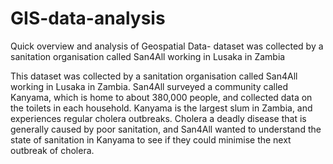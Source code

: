 # GIS-data-analysis
Quick overview and analysis of Geospatial Data- dataset was collected by a sanitation organisation called San4All working in Lusaka in Zambia

This dataset was collected by a sanitation organisation called San4All working in Lusaka in Zambia.
San4All surveyed a community called Kanyama, which is home to about 380,000 people, and collected
data on the toilets in each household. Kanyama is the largest slum in Zambia, and experiences regular
cholera outbreaks. Cholera a deadly disease that is generally caused by poor sanitation, and San4All
wanted to understand the state of sanitation in Kanyama to see if they could minimise the next outbreak
of cholera.
